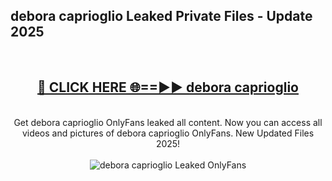 <h2>debora caprioglio Leaked Private Files - Update 2025</h2>
<br>
<div align="center">
<h2><a href="https://cliphot.my.id/debora_caprioglio" rel="nofollow">🔴 CLICK HERE 🌐==►► debora caprioglio</a></h2>
<br>
Get debora caprioglio OnlyFans leaked all content. Now you can access all videos and pictures of debora caprioglio OnlyFans. New Updated Files 2025!
<br>
<br>
<a href="https://cliphot.my.id/debora_caprioglio" rel="nofollow" data-target="animated-image.originalLink"><img src="https://i.ibb.co.com/WyWwxjT/player-gif2.gif" alt="debora caprioglio Leaked OnlyFans" style="max-width: 100%; display: inline-block;" data-target="animated-image.originalImage"></a>
</div>
<br>